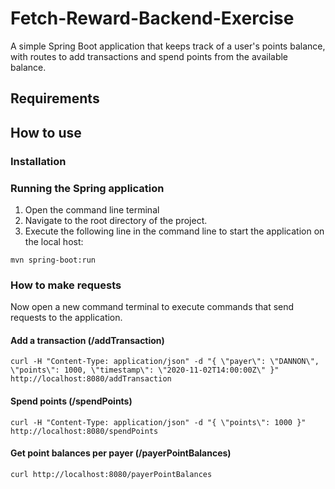 # Fetch-Reward-Backend-Exercise
A simple Spring Boot application that keeps track of a user's points balance, with routes to add transactions and spend points from the available balance.

## Requirements

## How to use

### Installation

### Running the Spring application 
1. Open the command line terminal
2. Navigate to the root directory of the project.
3. Execute the following line in the command line to start the application on the local host:
```
mvn spring-boot:run
```

### How to make requests

Now open a new command terminal to execute commands that send requests to the application.
 

#### Add a transaction (/addTransaction)

```
curl -H "Content-Type: application/json" -d "{ \"payer\": \"DANNON\", \"points\": 1000, \"timestamp\": \"2020-11-02T14:00:00Z\" }" http://localhost:8080/addTransaction
```

#### Spend points (/spendPoints)
```
curl -H "Content-Type: application/json" -d "{ \"points\": 1000 }" http://localhost:8080/spendPoints
```


#### Get point balances per payer (/payerPointBalances)
```
curl http://localhost:8080/payerPointBalances
```
